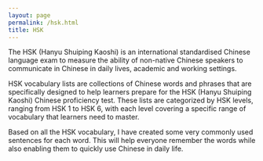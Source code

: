 ```yaml
---
layout: page
permalink: /hsk.html
title: HSK
---
```


The HSK (Hanyu Shuiping Kaoshi) is an international standardised Chinese language exam to measure the ability of non-native Chinese speakers to communicate in Chinese in daily lives, academic and working settings.

HSK vocabulary lists are collections of Chinese words and phrases that are specifically designed to help learners prepare for the HSK (Hanyu Shuiping Kaoshi) Chinese proficiency test. These lists are categorized by HSK levels, ranging from HSK 1 to HSK 6, with each level covering a specific range of vocabulary that learners need to master.

Based on all the HSK vocabulary, I have created some very commonly used sentences for each word. This will help everyone remember the words while also enabling them to quickly use Chinese in daily life.
